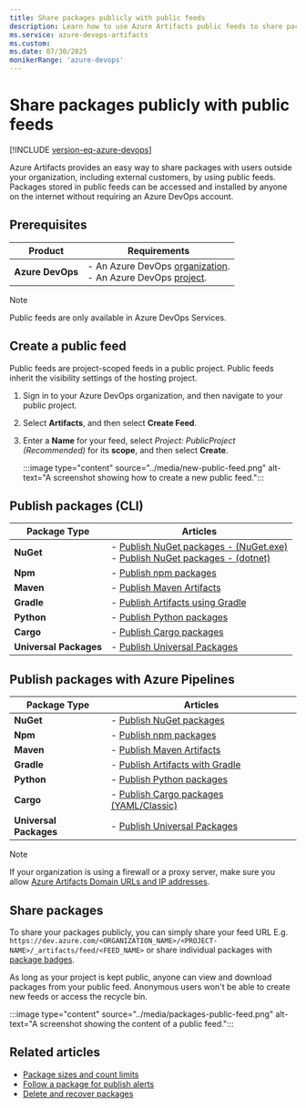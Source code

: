 ```yaml
---
title: Share packages publicly with public feeds
description: Learn how to use Azure Artifacts public feeds to share packages publicly.
ms.service: azure-devops-artifacts
ms.custom:
ms.date: 07/30/2025
monikerRange: 'azure-devops'
---
```


# Share packages publicly with public feeds

[!INCLUDE [version-eq-azure-devops](../../includes/version-eq-azure-devops.md)]

Azure Artifacts provides an easy way to share packages with users outside your organization, including external customers, by using public feeds. Packages stored in public feeds can be accessed and installed by anyone on the internet without requiring an Azure DevOps account.

## Prerequisites

| **Product**        | **Requirements**   |
|--------------------|--------------------|
| **Azure DevOps**   | - An Azure DevOps [organization](../../organizations/accounts/create-organization.md).<br>- An Azure DevOps [project](../../organizations/projects/create-project.md). |

> [!NOTE]
> Public feeds are only available in Azure DevOps Services.

## Create a public feed

Public feeds are project-scoped feeds in a public project. Public feeds inherit the visibility settings of the hosting project.

1. Sign in to your Azure DevOps organization, and then navigate to your public project.

1. Select **Artifacts**, and then select **Create Feed**.

1. Enter a **Name** for your feed, select *Project: PublicProject (Recommended)* for its **scope**, and then select **Create**.

    :::image type="content" source="../media/new-public-feed.png" alt-text="A screenshot showing how to create a new public feed.":::

## Publish packages (CLI)

| Package Type        | Articles                                                                 |
|---------------------|----------------------------------------------------------------------------------|
| **NuGet**           | - [Publish NuGet packages - (NuGet.exe)](../nuget/publish.md#publish-packages-to-a-feed-in-the-same-organization)  <br>- [Publish NuGet packages - (dotnet)](../nuget/dotnet-exe.md#publish-packages-to-a-feed-in-the-same-organization) |
| **Npm**             | - [Publish npm packages](../npm/publish.md)                                      |
| **Maven**           | - [Publish Maven Artifacts](../get-started-maven.md#publish-packages)            |
| **Gradle**          | - [Publish Artifacts using Gradle](../maven/publish-with-gradle.md)              |
| **Python**          | - [Publish Python packages](../quickstarts/python-cli.md#publish-packages)       |
| **Cargo**           | - [Publish Cargo packages](../get-started-cargo.md)                             |
| **Universal Packages** | - [Publish Universal Packages](../quickstarts/universal-packages.md#publish-universal-packages) |

## Publish packages with Azure Pipelines

| Package Type         | Articles                                                                                                                                                      |
|----------------------|---------------------------------------------------------------------------------------------------------------------------------------------------------------|
| **NuGet**            | - [Publish NuGet packages](../../pipelines/artifacts/nuget.md)                                                                                                |
| **Npm**              | - [Publish npm packages](../../pipelines/artifacts/npm.md)                                                                                                |
| **Maven**            | - [Publish Maven Artifacts](../../pipelines/artifacts/publish-maven-artifacts.md)                                                                             |
| **Gradle**           | - [Publish Artifacts with Gradle](../../pipelines/artifacts/build-publish-artifacts-gradle.md)                                                                |
| **Python**           | - [Publish Python packages](../../pipelines/artifacts/pypi.md#publish-python-packages-to-a-feed)                                                              |
| **Cargo**            | - [Publish Cargo packages (YAML/Classic)](../../pipelines/artifacts/cargo-pipelines.md)                                                                       |
| **Universal Packages** | - [Publish Universal Packages](../../pipelines/artifacts/universal-packages.md#publish-a-universal-package)                                                 |

> [!NOTE]
> If your organization is using a firewall or a proxy server, make sure you allow [Azure Artifacts Domain URLs and IP addresses](../../organizations/security/allow-list-ip-url.md#azure-artifacts).

## Share packages

To share your packages publicly, you can simply share your feed URL E.g. `https://dev.azure.com/<ORGANIZATION_NAME>/<PROJECT-NAME>/_artifacts/feed/<FEED_NAME>` or share individual packages with [package badges](../package-badges.md).

As long as your project is kept public, anyone can view and download packages from your public feed. Anonymous users won't be able to create new feeds or access the recycle bin.

:::image type="content" source="../media/packages-public-feed.png" alt-text="A screenshot showing the content of a public feed.":::

## Related articles

- [Package sizes and count limits](../reference/limits.md)
- [Follow a package for publish alerts](../how-to/follow-package-notifications.md)
- [Delete and recover packages](../how-to/delete-and-recover-packages.md)
